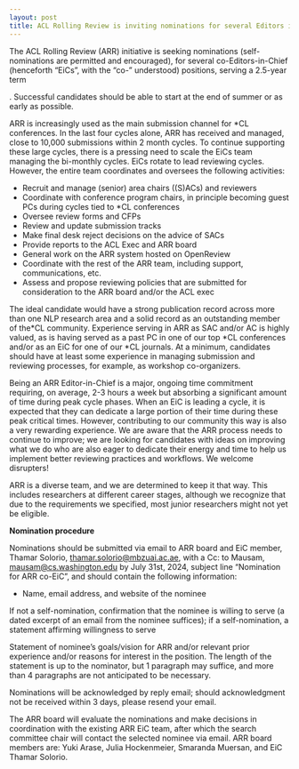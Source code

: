 ```yaml
---
layout: post
title: ACL Rolling Review is inviting nominations for several Editors in Chief positions
---
```


The ACL Rolling Review (ARR) initiative is seeking nominations (self-nominations are permitted and encouraged), for several co-Editors-in-Chief (henceforth “EiCs”, with the “co-” understood) positions, serving a 2.5-year term

[^1]:The last 6 months are not considered as full on EiCs but more of a transitions period to support training of new EiCs.

. Successful candidates should be able to start at the end of summer or as early as possible.

ARR is increasingly used as the main submission channel for *CL conferences. In the last four cycles alone, ARR has received and managed, close to 10,000 submissions within 2 month cycles. To continue supporting these large cycles, there is a pressing need to scale the EiCs team managing the bi-monthly cycles. EiCs rotate to lead reviewing cycles. However, the entire team coordinates and oversees the following activities:

* Recruit and manage (senior) area chairs ((S)ACs) and reviewers
* Coordinate with conference program chairs, in principle becoming guest PCs during cycles tied to *CL conferences
* Oversee review forms and CFPs
* Review and update submission tracks
* Make final desk reject decisions on the advice of SACs
* Provide reports to the ACL Exec and ARR board
* General work on the ARR system hosted on OpenReview
* Coordinate with the rest of the ARR team, including support, communications, etc.
* Assess and propose reviewing policies that are submitted for consideration to the ARR board and/or the ACL exec

The ideal candidate would have a strong publication record across more than one NLP research area and a solid record as an outstanding member of the*CL community. Experience serving in ARR as SAC and/or AC is highly valued, as is having served as a past PC in one of our top *CL conferences and/or as an EiC for one of our *CL journals. At a minimum, candidates should have at least some experience in managing submission and reviewing processes, for example, as workshop co-organizers.

Being an ARR Editor-in-Chief is a major, ongoing time commitment requiring, on average, 2-3 hours a week but absorbing a significant amount of time during peak cycle phases. When an EiC is leading a cycle, it is expected that they can dedicate a large portion of their time during these peak critical times. However, contributing to our community this way is also a very rewarding experience. We are aware that the ARR process needs to continue to improve; we are looking for candidates with ideas on improving what we do who are also eager to dedicate their energy and time to help us implement better reviewing practices and workflows. We welcome disrupters!

ARR is a diverse team, and we are determined to keep it that way. This includes researchers at different career stages, although we recognize that due to the requirements we specified, most junior researchers might not yet be eligible.

**Nomination procedure**

Nominations should be submitted via email to ARR board and EiC member, Thamar Solorio, [thamar.solorio@mbzuai.ac.ae](mailto:thamar.solorio@mbzuai.ac.ae), with a Cc: to Mausam, [mausam@cs.washington.edu](mailto:mausam@cs.washington.edu) by July 31st, 2024, subject line “Nomination for ARR co-EiC”, and should contain the following information:

* Name, email address, and website of the nominee

If not a self-nomination, confirmation that the nominee is willing to serve (a dated excerpt of an email from the nominee suffices); if a self-nomination, a statement affirming willingness to serve

Statement of nominee’s goals/vision for ARR and/or relevant prior experience and/or reasons for interest in the position. The length of the statement is up to the nominator, but 1 paragraph may suffice, and more than 4 paragraphs are not anticipated to be necessary.

Nominations will be acknowledged by reply email; should acknowledgment not be received within 3 days, please resend your email.

The ARR board will evaluate the nominations and make decisions in coordination with the existing ARR EiC team, after which the search committee chair will contact the selected nominee via email. ARR board members are: Yuki Arase, Julia Hockenmeier, Smaranda Muersan, and EiC Thamar Solorio.
